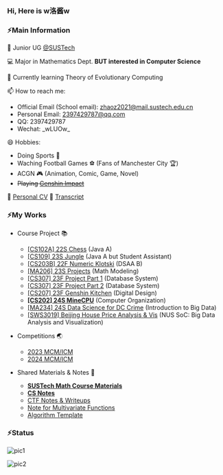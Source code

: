 ### Hi, Here is w洛酱w

### ⚡Main Information

🏫 Junior UG [@SUSTech](https://www.sustech.edu.cn/)

💻 Major in Mathematics Dept. **BUT interested in Computer Science**

🌱 Currently learning Theory of Evolutionary Computing

📫 How to reach me: 

- Official Email (School email): zhaoz2021@mail.sustech.edu.cn
- Personal Email: 2397429787@qq.com
- QQ: 2397429787
- Wechat: \_wLUOw\_

😄 Hobbies: 

- Doing Sports :bicyclist:
- Waching Football Games :soccer: (Fans of Manchester City :trophy:)
- ACGN :video_game: (Animation, Comic, Game, Novel)
- ~~Playing [Genshin Impact](https://ys.mihoyo.com/)~~

:page_facing_up: [Personal CV](./docs/CV)   :page_with_curl: [Transcript](./docs/Transcript.pdf)



### ⚡My Works

- Course Project 📚
  - [[CS102A] 22S Chess](https://github.com/wLUOw/Chess) (Java A)
  - [[CS109] 23S Jungle](https://github.com/wLUOw/Jungle) (Java A but Student Assistant)
  - [[CS203B] 22F Numeric Klotski](https://github.com/wLUOw/Numeric_Klotski) (DSAA B)
  - [[MA206] 23S Projects](https://github.com/wLUOw/MA206-MM-Projects) (Math Modeling)
  - [[CS307] 23F Project Part 1](https://github.com/wLUOw/CS307_23F_Project_Part1) (Database System)
  - [[CS307] 23F Project Part 2](https://github.com/wLUOw/CS307_23F_Project_Part2) (Database System)
  - [[CS207] 23F Genshin Kitchen](https://github.com/wLUOw/CS207_23F_Project_GenshinKitchen) (Digital Design)
  - [**[CS202] 24S MineCPU**](https://github.com/wLUOw/SUSTech_CS202_MineCPU) (Computer Organization)
  - [[MA234] 24S Data Science for DC Crime](https://github.com/wLUOw/MA234_Course_Project) (Introduction to Big Data)
  - [[SWS3019] Beijing House Price Analysis & Vis](https://github.com/Dilemma-CMZ/SWS3019-2024) (NUS SoC: Big Data Analysis and Visualization)
  
- Competitions 🌏
  - [2023 MCM/ICM](https://github.com/wLUOw/2023_MCM-ICM)
  - [2024 MCM/ICM](https://github.com/wLUOw/2024_MCM-ICM)
- Shared Materials & Notes 🔑
  - [**SUSTech Math Course Materials**](https://github.com/wLUOw/SUSTech_Math_Course_Materials)
  - [**CS Notes**](https://github.com/wLUOw/CS_Notes)
  - [CTF Notes & Writeups](https://github.com/wLUOw/CTF_Writeups)
  - [Note for Multivariate Functions](https://github.com/wLUOw/Introduction_to_Multivariate_Functions)
  - [Algorithm Template](https://github.com/wLUOw/CodeRepo)




### ⚡Status

![pic1](https://github-readme-stats.mrcai.dev/api?username=wLUOw&show_icons=true&count_private=true) 

![pic2](https://github-readme-stats.mrcai.dev/api/top-langs/?username=wLUOw&layout=compact&hide=VHDL)

